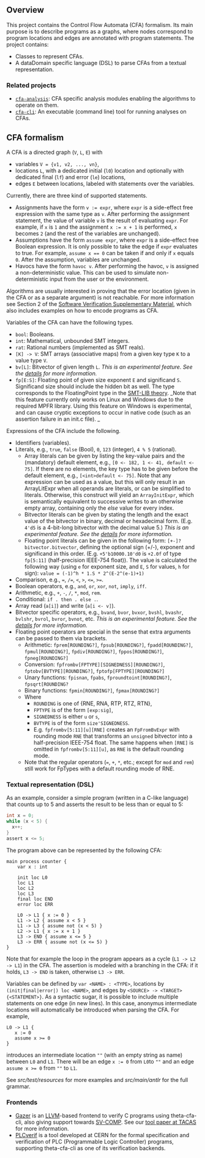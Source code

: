 ## Overview

This project contains the Control Flow Automata (CFA) formalism. Its main purpose is to describe programs as a graphs, where nodes correspond to program locations and edges are annotated with program statements.
The project contains:
* Classes to represent CFAs.
* A dataDomain specific language (DSL) to parse CFAs from a textual representation.

### Related projects

* [`cfa-analysis`](../cfa-analysis/README.md): CFA specific analysis modules enabling the algorithms to operate on them.
* [`cfa-cli`](../cfa-cli/README.md): An executable (command line) tool for running analyses on CFAs.

## CFA formalism

A CFA is a directed graph (`V`, `L`, `E`) with

* variables `V = {v1, v2, ..., vn}`,
* locations `L`, with a dedicated initial (`l0`) location and optionally with dedicated final (`lf`) and error (`le`) locations,
* edges `E` between locations, labeled with statements over the variables.

Currently, there are three kind of supported statements.
* Assignments have the form `v := expr`, where `expr` is a side-effect free expression with the same type as `v`.
After performing the assignment statement, the value of variable `v` is the result of evaluating `expr`.
For example, if `x` is `1` and the assignment `x := x + 1` is performed, `x` becomes `2` (and the rest of the variables are unchanged).
* Assumptions have the form `assume expr`, where `expr` is a side-effect free Boolean expression.
It is only possible to take the edge if `expr` evaluates to true.
For example, `assume x == 0` can be taken if and only if `x` equals `0`.
After the assumption, variables are unchanged.
* Havocs have the form `havoc v`.
After performing the havoc, `v` is assigned a non-deterministic value.
This can be used to simulate non-deterministic input from the user or the environment.

Algorithms are usually interested in proving that the error location (given in the CFA or as a separate argument) is not reachable.
For more information see Section 2 of the [Software Verification Supplementary Material](https://ftsrg.mit.bme.hu/software-verification-notes/software-verification.pdf), which also includes examples on how to encode programs as CFA.

Variables of the CFA can have the following types.
* `bool`: Booleans.
* `int`: Mathematical, unbounded SMT integers.
* `rat`: Rational numbers (implemented as SMT reals).
* `[K] -> V`: SMT arrays (associative maps) from a given key type `K` to a value type `V`.
* `bv[L]`: Bitvector of given length `L`. _This is an experimental feature. See the [details](doc/bitvectors.md) for more information._
* `fp[E:S]`: Floating point of given size exponent `E` and significand `S`. Significand size should include the hidden bit as well. The type corresponds to the FloatingPoint type in the [SMT-LIB theory](https://smtlib.cs.uiowa.edu/theories-FloatingPoint.shtml). _Note that this feature currently only works on Linux and Windows due to the required MPFR library. Using this feature on Windows is experimental, and can cause cryptic exceptions to occur in native code (such as an assertion failure in an init.c file). _

Expressions of the CFA include the following.
* Identifiers (variables).
* Literals, e.g., `true`, `false` (Bool), `0`, `123` (integer), `4 % 5` (rational).
  * Array literals can be given by listing the key-value pairs and the (mandatory) default element, e.g., `[0 <- 182, 1 <- 41, default <- 75]`. If there are no elements, the key type has to be given before the default element, e.g., `[<int>default <- 75]`. Note that any expression can be used as a value, but this will only result in an ArrayLitExpr when all operands are literals, or can be simplified to literals. Otherwise, this construct will yield an `ArrayInitExpr`, which is semantically equivalent to successive writes to an otherwise empty array, containing only the _else_ value for every index.
  * Bitvector literals can be given by stating the length and the exact value of the bitvector in binary, decimal or hexadecimal form. (E.g. `4'd5` is a 4-bit-long bitvector with the decimal value 5.) _This is an experimental feature. See the [details](doc/bitvectors.md) for more information._
  * Floating point literals can be given in the following form: `[+-]?bitvector.bitvector`, defining the optional sign (+/-), exponent and significand in this order. (E.g. `+5'b10000.10'd0` is `+2.0f` of type `fp[5:11]` (half-precision IEEE-754 float)). The value is calculated the following way (using `e` for exponent size, and `E`, `S` for values, `h` for sign): `value = (-1)^h * 1.S * 2^(E-2^(e-1)+1)`
* Comparison, e.g., `=`, `/=`, `<`, `>`, `<=`, `>=`.
* Boolean operators, e.g., `and`, `or`, `xor`, `not`, `imply`, `iff`.
* Arithmetic, e.g., `+`, `-`, `/`, `*`, `mod`, `rem`.
* Conditional: `if . then . else .`.
* Array read (`a[i]`) and write (`a[i <- v]`).
* Bitvector specific operators, e.g., `bvand`, `bvor`, `bvxor`, `bvshl`, `bvashr`, `bvlshr`, `bvrol`, `bvror`, `bvnot`, etc. _This is an experimental feature. See the [details](doc/bitvectors.md) for more information._
* Floating point operators are special in the sense that extra arguments can be passed to them via brackets.
  * Arithmetic: `fprem[ROUNDING?]`, `fpsub[ROUNDING?]`, `fpadd[ROUNDING?]`, `fpmul[ROUNDING?]`, `fpdiv[ROUNDING?]`, `fppos[ROUNDING?]`, `fpneg[ROUNDING?]`
  * Conversion: `fpfrombv[FPTYPE][SIGNEDNESS][ROUNDING?]`, `fptobv[BVTYPE][ROUNDING?]`, `fptofp[FPTYPE][ROUNDING?]`
  * Unary functions: `fpisnan`, `fpabs`, `fproundtoint[ROUNDING?]`, `fpsqrt[ROUNDING?`
  * Binary functions: `fpmin[ROUNDING?]`, `fpmax[ROUNDING?]`
  * Where 
    * `ROUNDING` is one of {RNE, RNA, RTP, RTZ, RTN},
    * `FPTYPE` is of the form `[exp:sig]`,
    * `SIGNEDNESS` is either `u` or `s`,
    * `BVTYPE` is of the form `size'SIGNEDNESS`.
    * E.g. `fpfrombv[5:11][u][RNE]` creates an `FpFromBvExpr` with rounding mode `RNE` that transforms an `unsigned` bitvector into a half-precision IEEE-754 float. The same happens when `[RNE]` is omitted in `fpfrombv[5:11][u]`, as `RNE` is the default rounding mode.  
  * Note that the regular operators (`=`, `+`, `*`, etc.; except for `mod` and `rem`) still work for FpTypes with a default rounding mode of RNE.

### Textual representation (DSL)

As an example, consider a simple program (written in a C-like language) that counts up to 5 and asserts the result to be less than or equal to 5:
```c
int x = 0;
while (x < 5) {
  x++;
}
assert x <= 5;
```

The program above can be represented by the following CFA:
```
main process counter {
    var x : int

    init loc L0
    loc L1
    loc L2
    loc L3
    final loc END
    error loc ERR

    L0 -> L1 { x := 0 }
    L1 -> L2 { assume x < 5 }
    L1 -> L3 { assume not (x < 5) }
    L2 -> L1 { x := x + 1 }
    L3 -> END { assume x <= 5 }
    L3 -> ERR { assume not (x <= 5) }
}
```
Note that for example the loop in the program appears as a cycle (`L1 -> L2 -> L1`) in the CFA.
The assertion is modeled with a branching in the CFA: if it holds, `L3 -> END` is taken, otherwise `L3 -> ERR`.

Variables can be defined by `var <NAME> : <TYPE>`, locations by `(init|final|error|) loc <NAME>`, and edges by `<SOURCE> -> <TARGET> {<STATEMENT>}`.
As a syntactic sugar, it is possible to include multiple statements on one edge (in new lines).
In this case, anonymus intermediate locations will automatically be introduced when parsing the CFA.
For example,
```
L0 -> L1 {
   x := 0
   assume x >= 0
}
```
introduces an intermediate location `""` (with an empty string as name) between `L0` and `L1`.
There will be an edge `x := 0` from `L0`to `""` and an edge `assume x >= 0` from `""` to `L1`.

See _src/test/resources_ for more examples and _src/main/antlr_ for the full grammar.

### Frontends

* [Gazer](https://github.com/ftsrg/gazer) is an [LLVM](https://llvm.org/)-based frontend to verify C programs using theta-cfa-cli, also giving support towards [SV-COMP](https://sv-comp.sosy-lab.org/2021/). See our [tool paper at TACAS](https://ftsrg.mit.bme.hu/theta/publications/tacas2021.pdf) for more information.
* [PLCverif](https://cern.ch/plcverif) is a tool developed at CERN for the formal specification and verification of PLC (Programmable Logic Controller) programs, supporting theta-cfa-cli as one of its verification backends.
